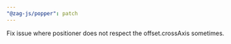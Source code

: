 ```yaml
---
"@zag-js/popper": patch
---
```


Fix issue where positioner does not respect the offset.crossAxis sometimes.
